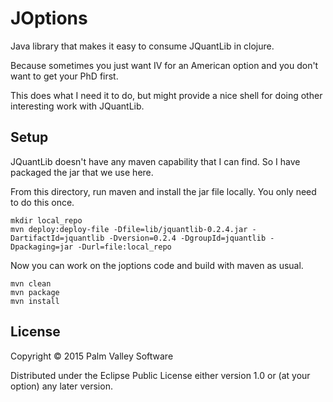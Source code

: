 # JOptions

Java library that makes it easy to consume JQuantLib in clojure.

Because sometimes you just want IV for an American option and you don't want to get your PhD first.

This does what I need it to do, but might provide a nice shell for doing other interesting work with JQuantLib.

## Setup 

JQuantLib doesn't have any maven capability that I can find.  So I have packaged the jar that we use here.

From this directory, run maven and install the jar file locally.  You only need to do this once.
```
mkdir local_repo
mvn deploy:deploy-file -Dfile=lib/jquantlib-0.2.4.jar -DartifactId=jquantlib -Dversion=0.2.4 -DgroupId=jquantlib -Dpackaging=jar -Durl=file:local_repo
```

Now you can work on the joptions code and build with maven as usual.
```
mvn clean
mvn package
mvn install
```


## License

Copyright © 2015 Palm Valley Software

Distributed under the Eclipse Public License either version 1.0 or (at
your option) any later version.

